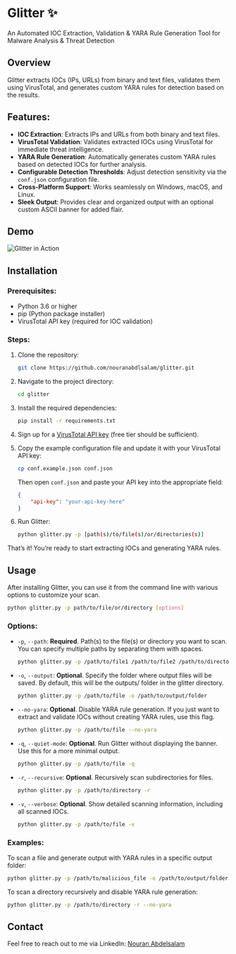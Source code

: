 # Glitter ✨
An Automated IOC Extraction, Validation & YARA Rule Generation Tool for Malware Analysis & Threat Detection

## Overview
Glitter extracts IOCs (IPs, URLs) from binary and text files, validates them using VirusTotal, and generates custom YARA rules for detection based on the results.

## Features:
- **IOC Extraction**: Extracts IPs and URLs from both binary and text files.
- **VirusTotal Validation**: Validates extracted IOCs using VirusTotal for immediate threat intelligence.
- **YARA Rule Generation**: Automatically generates custom YARA rules based on detected IOCs for further analysis.
- **Configurable Detection Thresholds**: Adjust detection sensitivity via the `conf.json` configuration file.
- **Cross-Platform Support**: Works seamlessly on Windows, macOS, and Linux.
- **Sleek Output**: Provides clear and organized output with an optional custom ASCII banner for added flair.

## Demo
![Glitter in Action](demo.gif)

## Installation

### Prerequisites:
- Python 3.6 or higher
- pip (Python package installer)
- VirusTotal API key (required for IOC validation)

### Steps:

1. Clone the repository:
    ```bash
    git clone https://github.com/nouranabdlsalam/glitter.git
    ```

2. Navigate to the project directory:
    ```bash
    cd glitter
    ```

3. Install the required dependencies:
    ```bash
    pip install -r requirements.txt
    ```

4. Sign up for a [VirusTotal API key](https://www.virustotal.com/gui/my-apikey) (free tier should be sufficient).

5. Copy the example configuration file and update it with your VirusTotal API key:
    ```bash
    cp conf.example.json conf.json
    ```
    Then open `conf.json` and paste your API key into the appropriate field:
    ```json
    {
        "api-key": "your-api-key-here"
    }
    ```

6. Run Glitter:
    ```bash
    python glitter.py -p [path(s)/to/file(s)/or/directories(s)]
    ```

That’s it! You’re ready to start extracting IOCs and generating YARA rules.

## **Usage**

After installing Glitter, you can use it from the command line with various options to customize your scan.

```bash
python glitter.py -p path/to/file/or/directory [options]
```

### Options:
- `-p`, `--path`: **Required**. Path(s) to the file(s) or directory you want to scan. You can specify multiple paths by separating them with spaces.
   ```bash
  python glitter.py -p /path/to/file1 /path/to/file2 /path/to/directory
  ```
  
- `-o`, `--output`: **Optional**. Specify the folder where output files will be saved. By default, this will be the outputs/ folder in the glitter directory.
   ```bash
  python glitter.py -p /path/to/file -o /path/to/output/folder
  ```
  
- `--no-yara`: **Optional**. Disable YARA rule generation. If you just want to extract and validate IOCs without creating YARA rules, use this flag.
   ```bash
  python glitter.py -p /path/to/file --no-yara
   ```
  
- `-q`, `--quiet-mode`: **Optional**. Run Glitter without displaying the banner. Use this for a more minimal output.
   ```bash
  python glitter.py -p /path/to/file -q
  ```
  
- `-r`, `--recursive`: **Optional**. Recursively scan subdirectories for files.
   ```bash
  python glitter.py -p /path/to/directory -r
   ```
  
- `-v`, `--verbose`: **Optional**. Show detailed scanning information, including all scanned IOCs.
   ```bash
  python glitter.py -p /path/to/file -v
   ```
  
### Examples:
To scan a file and generate output with YARA rules in a specific output folder:
```bash
python glitter.py -p /path/to/malicious_file -o /path/to/output/folder
```

To scan a directory recursively and disable YARA rule generation:
```bash
python glitter.py -p /path/to/directory -r --no-yara
```

## **Contact**
Feel free to reach out to me via LinkedIn: [Nouran Abdelsalam](https://www.linkedin.com/in/nouranabdelsalam/)